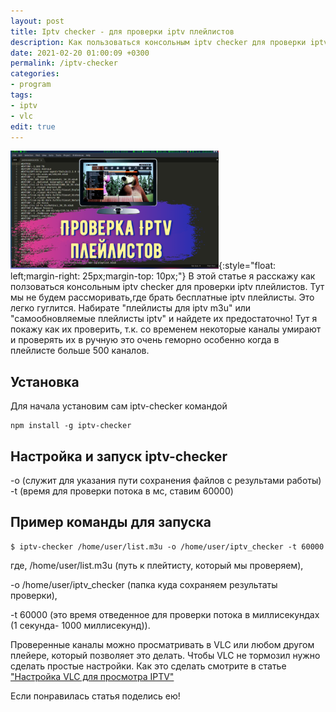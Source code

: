 ```yaml
---
layout: post
title: Iptv checker - для проверки iptv плейлистов 
description: Как пользоваться консольным iptv checker для проверки iptv плейлистов 
date: 2021-02-20 01:00:09 +0300
permalink: /iptv-checker
categories: 
- program
tags:
- iptv
- vlc
edit: true
---
```

![Iptv checker - для проверки iptv плейлистов](../img/iptv-checker.png){:style="float: left;margin-right: 25px;margin-top: 10px;"} В этой статье я расскажу как ползоваться консольным iptv checker для проверки iptv плейлистов. Тут мы не будем рассморивать,где брать бесплатные iptv плейлисты. Это легко гуглится. Набирате "плейлисты для iptv m3u" или "самообновляемые плейлисты iptv" и найдете их предостаточно! Тут я покажу как их проверить, т.к. со временем некоторые каналы умирают и проверять их в ручную это очень геморно особенно когда в плейлисте больше 500 каналов.

## Установка
Для начала установим сам iptv-checker командой

```
npm install -g iptv-checker
```
## Настройка и запуск iptv-checker
 -o (служит для указания пути сохранения файлов с результами работы)
 -t (время для проверки потока в мс, ставим 60000) 
 
## Пример команды для запуска
```
$ iptv-checker /home/user/list.m3u -o /home/user/iptv_checker -t 60000
``` 

 где, /home/user/list.m3u (путь к плейтисту, который мы проверяем),

 -o /home/user/iptv_checker (папка куда сохраняем результаты проверки),

 -t 60000 (это время отведенное для проверки потока в миллисекундах (1 секунда- 1000 миллисекунд)).
 
 Проверенные каналы можно просматривать в VLC или любом другом плейере, который позволяет это делать.
 Чтобы VLC не тормозил нужно сделать простые настройки. Как это сделать смотрите в статье ["Настройка VLC для просмотра IPTV"](https://ordanax.github.io/nastrojka-vlc-dlya-prosmotra-iptv)
 
 Если понравилась статья поделись ею!
 

